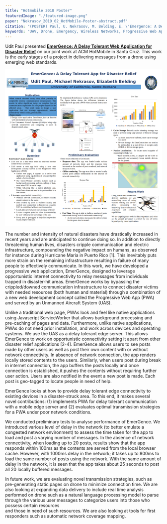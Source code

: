 ```yaml
---
title: "Hotmobile 2018 Poster"
featuredImage: "./featured-image.png" 
paper: "Nekrasov_2019_02_HotMobile-Poster-abstract.pdf"
citation: "(POSTER) Paul, U. Nekrasov, M. Belding, E. \"Emergence: A Delay Tolerant Web Application for Disaster Relief.\" HotMobile. 2019."
keywords: "UAV, Drone, Emergency, Wireless Networks, Progressive Web App"
---
```


Udit Paul presented **[EmerGence: A Delay Tolerant Web Application for Disaster Relief](/papers/Nekrasov_2019_02_HotMobile-Poster-abstract.pdf)** on our joint work at ACM HotMobile in Santa Cruz. This work is the early stages of a project in delivering messages from a drone using emerging web standards.


<div class="img-left">
  <a href="/papers/Nekrasov_2019_02_HotMobile-Poster.pdf"><img src="featured-image.png" alt="EmerGence: A Delay Tolerant Web Application for Disaster Relief" /></a>
</div>


The number and intensity of natural disasters have drastically increased in recent years and are anticipated to continue doing so. In addition to directly threatening human lives, disasters cripple communication and electric infrastructure, compounding the negative impact on humans, as observed for instance during Hurricane Maria in Puerto Rico [1]. This inevitably puts more strain on the remaining infrastructure resulting in failure of many people to effectively communicate. In this work, we have developed a progressive web application, EmerGence, designed to leverage opportunistic internet connectivity to relay messages from individuals trapped in disaster-hit areas. EmerGence works by bypassing the crippled/downed communication infrastructure to connect disaster victims with needed resources (both human and material) through a combination of a new web development concept called the Progressive Web App (PWA) and served by an Unmanned Aircraft System (UAS).


Unlike a traditional web page, PWAs look and feel like native applications using Javascript ServiceWorker that allows background processing and pre-caching of pages and data. Furthermore, unlike native applications, PWAs do not need prior installation, and work across devices and operating systems. We use the UAS as a delay tolerant edge server. This allows EmerGence to work on opportunistic connectivity setting it apart from other disaster relief applications [2-4].  EmerGence allows users to see posts made by other users as well as post their own content with or without network connectivity. In absence of network connection, the app renders locally stored contents to the users. Similarly, when users post during break in internet connection, the app buffers the posts locally and once connection is established, it pushes the contents without requiring further user action. Users are also notified in the event a new post is made. Each post is geo-tagged to locate people in need of help.  

EmerGence looks at how to provide delay tolerant edge connectivity to existing devices in a disaster-struck area.  To this end, it makes several novel contributions: (1) implements PWA for delay tolerant communication with a mobile edge server and (2) evaluates optimal transmission strategies for a PWA under poor network conditions.

We conducted preliminary tests to analyse performance of EmerGence. We introduced various level of delay in the network (to better emulate a congested network environment) to assess the time taken for the app to load and post a varying number of messages. In the absence of network connectivity, when loading up to 20 posts, results show that the app responds within 100ms as the contents are served from the local browser cache. However, with 1000ms delay in the network; it takes up to 800ms to load the same number of posts using the network. With the same amount of delay in the network, it is seen that the app takes about 25 seconds to post all 20 locally buffered messages.

In future work, we are evaluating novel transmission strategies, such as pre-generating static pages on drone to minimize connection time. We are also looking at expanding data delivery to include real time analysis performed on drone such as a natural language processing model to parse through the various user messages to categorize users into those who possess certain resources  
and those in need of such resources. We are also looking at tools for first responders such as automatic network coverage mapping.

